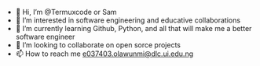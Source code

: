 - 👋 Hi, I’m @Termuxcode or Sam
- 👀 I’m interested in software engineering and educative collaborations
- 🌱 I’m currently learning Github, Python, and all that will make me a better software engineer
- 💞️ I’m looking to collaborate on open sorce projects
- 📫 How to reach me e037403.olawunmi@dlc.ui.edu.ng

<!---
cliqueengagements/cliqueengagements is a ✨ special ✨ repository because its `README.md` (this file) appears on your GitHub profile.
You can click the Preview link to take a look at your changes.
--->
